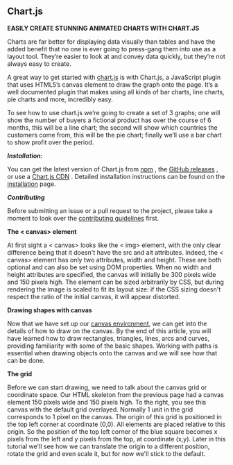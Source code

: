 ## Chart.js
__EASILY CREATE STUNNING ANIMATED CHARTS WITH CHART.JS__

Charts are far better for displaying data visually than tables and have the added benefit that no one is ever going to press-gang them into use as a layout tool. 
They’re easier to look at and convey data quickly, but they’re not always easy to create.

A great way to get started with [chart.js](https://www.chartjs.org/) is with Chart.js, a JavaScript plugin that uses HTML5’s canvas element to draw the graph onto the page. 
It’s a well documented plugin that makes using all kinds of bar charts, line charts, pie charts and more, incredibly easy.

To see how to use chart.js we’re going to create a set of 3 graphs; one will show the number of buyers a fictional product has over the course of 6 months, this will be a line chart; the second will show which countries the customers come from, this will be the pie chart; finally we’ll use a bar chart to show profit over the period.


*__Installation:__*

You can get the latest version of Chart.js from [npm](https://www.npmjs.com/package/chart.js) , the [GitHub releases](https://github.com/chartjs/Chart.js/releases/tag/v3.2.0) , or use a [Chart.js CDN](https://www.jsdelivr.com/package/npm/chart.js) . Detailed installation instructions can be found on the [installation](https://www.chartjs.org/docs/latest/getting-started/installation.html) page.


*__Contributing__*

Before submitting an issue or a pull request to the project, please take a moment to look over the [contributing guidelines](https://www.chartjs.org/docs/latest/developers/contributing.html) first.

__The < canvas> element__

At first sight a < canvas> looks like the < img> element, with the only clear difference being that it doesn't have the src and alt attributes. 
Indeed, the < canvas> element has only two attributes, width and height. 
These are both optional and can also be set using DOM properties. 
When no width and height attributes are specified, the canvas will initially be 300 pixels wide and 150 pixels high. 
The element can be sized arbitrarily by CSS, but during rendering the image is scaled to fit its layout size: if the CSS sizing doesn't respect the ratio of the initial canvas, it will appear distorted.

__Drawing shapes with canvas__

Now that we have set up our [canvas environment](https://developer.mozilla.org/en-US/docs/Web/API/Canvas_API/Tutorial/Basic_usage), we can get into the details of how to draw on the canvas. By the end of this article, you will have learned how to draw rectangles, triangles, lines, arcs and curves, providing familiarity with some of the basic shapes. 
Working with paths is essential when drawing objects onto the canvas and we will see how that can be done.

__The grid__

Before we can start drawing, we need to talk about the canvas grid or coordinate space. 
Our HTML skeleton from the previous page had a canvas element 150 pixels wide and 150 pixels high. 
To the right, you see this canvas with the default grid overlayed. 
Normally 1 unit in the grid corresponds to 1 pixel on the canvas. 
The origin of this grid is positioned in the top left corner at coordinate (0,0). 
All elements are placed relative to this origin. So the position of the top left corner of the blue square becomes x pixels from the left and y pixels from the top, at coordinate (x,y). 
Later in this tutorial we'll see how we can translate the origin to a different position, rotate the grid and even scale it, but for now we'll stick to the default.

